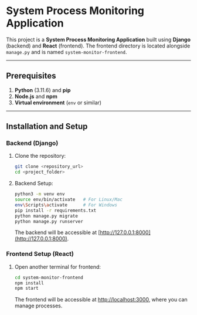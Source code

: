 # System Process Monitoring Application

This project is a **System Process Monitoring Application** built using **Django** (backend) and **React** (frontend). The frontend directory is located alongside `manage.py` and is named `system-monitor-frontend`.

---

## Prerequisites

1. **Python** (3.11.6) and **pip**
2. **Node.js** and **npm**
3. **Virtual environment** (`env` or similar)

---

## Installation and Setup

### Backend (Django)

1. Clone the repository:
    ```bash
    git clone <repository_url>
    cd <project_folder>
    ```

2. Backend Setup:
    ```bash
    python3 -m venv env
    source env/bin/activate   # For Linux/Mac
    env\Scripts\activate      # For Windows
    pip install -r requirements.txt
    python manage.py migrate
    python manage.py runserver
    ```

    The backend will be accessible at [http://127.0.0.1:8000](http://127.0.0.1:8000).

### Frontend Setup (React)

1. Open another terminal for frontend:
    ```bash
    cd system-monitor-frontend
    npm install
    npm start
    ```

    The frontend will be accessible at [http://localhost:3000](http://localhost:3000), where you can manage processes.
